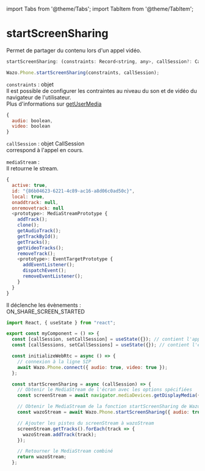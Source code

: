 import Tabs from '@theme/Tabs';
import TabItem from '@theme/TabItem';

# startScreenSharing

Permet de partager du contenu lors d'un appel vidéo.

```js
startScreenSharing: (constraints: Record<string, any>, callSession?: CallSession) => Promise<MediaStream | null>;
```

```js
Wazo.Phone.startScreenSharing(constraints, callSession);
```

<Tabs>
  <TabItem value="Paramètres" label="Paramètres" default>

  `constraints` : objet  
  Il est possible de configurer les contraintes au niveau du son et de vidéo du navigateur de l'utilisateur.  
  Plus d'informations sur [getUserMedia](https://developer.mozilla.org/en-US/docs/Web/API/MediaDevices/getUserMedia)

  ```js
  {
    audio: boolean,
    video: boolean
  }
  ```

  `callSession` : objet CallSession  
  correspond à l'appel en cours.

  </TabItem>

  <TabItem value="Réponse" label="Réponse">

  `mediaStream` :  
  Il retourne le stream.
  ```js
  {
    active: true,
    id: "{86b04623-6221-4c89-ac16-a8d06c0ad50c}",
    local: true,
    onaddtrack: null,
    onremovetrack: null
    <prototype>: MediaStreamPrototype {
      addTrack();
      clone();
      getAudioTrack();
      getTrackById();
      getTracks();
      getVideoTracks();
      removeTrack();
      <prototype>: EventTargetPrototype {
        addEventListener();
        dispatchEvent();
        removeEventListener();
      }
    }
  }
  ```

  </TabItem>

  <TabItem value="Evènement" label="Evènement">

  Il déclenche les évènements :  
  ON_SHARE_SCREEN_STARTED

  </TabItem>

  <TabItem value="Exemple" label="Exemple">

  ```js
  import React, { useState } from "react";

  export const myComponent = () => {
    const [callSession, setCallSession] = useState({}); // contient l'appel actif
    const [callSessions, setCallSessions] = useState({}); // contient l'ensemble des appels (en cours et disponible)

    const initializeWebRtc = async () => {
      // connexion à la ligne SIP
      await Wazo.Phone.connect({ audio: true, video: true });
    };

    const startScreenSharing = async (callSession) => {
      // Obtenir le MediaStream de l'écran avec les options spécifiées
      const screenStream = await navigator.mediaDevices.getDisplayMedia({ audio: true, video: true });

      // Obtenir le MediaStream de la fonction startScreenSharing de Wazo.Phone
      const wazoStream = await Wazo.Phone.startScreenSharing({ audio: true, video: true }, callSession);

      // Ajouter les pistes du screenStream à wazoStream
      screenStream.getTracks().forEach(track => {
        wazoStream.addTrack(track);
      });

      // Retourner le MediaStream combiné
      return wazoStream;
    };

  ```
  
  </TabItem>

</Tabs>